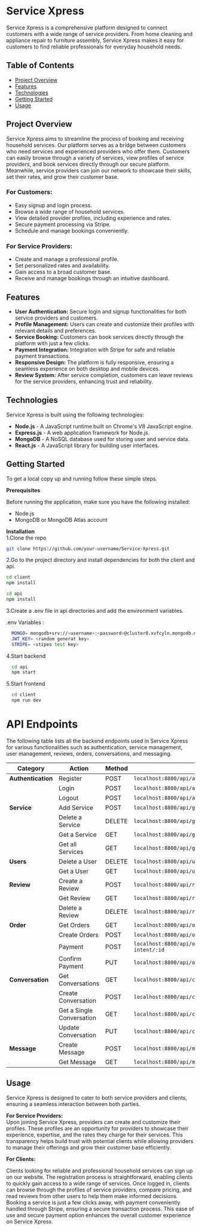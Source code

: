 # Service Xpress

Service Xpress is a comprehensive platform designed to connect customers with a wide range of service providers. From home cleaning and appliance repair to furniture assembly, Service Xpress makes it easy for customers to find reliable professionals for everyday household needs.

## Table of Contents
- [Project Overview](#project-overview)
- [Features](#features)
- [Technologies](#technologies)
- [Getting Started](#getting-started)
- [Usage](#usage)


## Project Overview

Service Xpress aims to streamline the process of booking and receiving household services. Our platform serves as a bridge between customers who need services and experienced providers who offer them. Customers can easily browse through a variety of services, view profiles of service providers, and book services directly through our secure platform. Meanwhile, service providers can join our network to showcase their skills, set their rates, and grow their customer base.

### For Customers:
- Easy signup and login process.
- Browse a wide range of household services.
- View detailed provider profiles, including experience and rates.
- Secure payment processing via Stripe.
- Schedule and manage bookings conveniently.

### For Service Providers:
- Create and manage a professional profile.
- Set personalized rates and availability.
- Gain access to a broad customer base.
- Receive and manage bookings through an intuitive dashboard.

## Features

- **User Authentication:** Secure login and signup functionalities for both service providers and customers.
- **Profile Management:** Users can create and customize their profiles with relevant details and preferences.
- **Service Booking:** Customers can book services directly through the platform with just a few clicks.
- **Payment Integration:** Integration with Stripe for safe and reliable payment transactions.
- **Responsive Design:** The platform is fully responsive, ensuring a seamless experience on both desktop and mobile devices.
- **Review System:** After service completion, customers can leave reviews for the service providers, enhancing trust and reliability.

## Technologies

Service Xpress is built using the following technologies:
- **Node.js** - A JavaScript runtime built on Chrome's V8 JavaScript engine.
- **Express.js** - A web application framework for Node.js.
- **MongoDB** - A NoSQL database used for storing user and service data.
- **React.js** - A JavaScript library for building user interfaces.

## Getting Started

To get a local copy up and running follow these simple steps.

 **Prerequisites** 

Before running the application, make sure you have the following installed:

- Node.js
- MongoDB or MongoDB Atlas account

**Installation**  
1.Clone the repo
   ```sh
   git clone https://github.com/your-username/Service-Xpress.git
   ```
   
2.Go to the project directory and install dependencies for both the client and api.
  ```sh
  cd client
  npm install
  ```
  ```sh
  cd api
  npm install 
  ```



   3.Create a .env file in api directories and add the environment variables.

 .env Variables :
 ```sh
   MONGO= mongodb+srv://<username>:<password>@cluster0.xvfcyln.mongodb.net/?retryWrites=true&w=majority&appName=Cluster0&dbname=<database_name>
   JWT_KEY= <random generat key>
   STRIPE= <stipes test key>
 ```  

  4.Start backend
 ```sh
   cd api
   npm start
 ```
  5.Start frontend  
 ```sh
   cd client
   npm run dev
 ```


# API Endpoints

The following table lists all the backend endpoints used in Service Xpress for various functionalities such as authentication, service management, user management, reviews, orders, conversations, and messaging.

| Category        | Action           | Method   | URI                                                      |
|-----------------|------------------|----------|----------------------------------------------------------|
| **Authentication** | Register         | POST     | `localhost:8800/api/auth/register`                       |
|                 | Login            | POST     | `localhost:8800/api/auth/login`                               |
|                 | Logout           | POST     | `localhost:8800/api/auth/logout`                         |
| **Service**         | Add Service      | POST     | `localhost:8800/api/gigs`                                |
|                 | Delete a Service | DELETE   | `localhost:8800/api/gigs/:id`                            |
|                 | Get a Service    | GET      | `localhost:8800/api/gigs/single/:id`                     |
|                 | Get all Services | GET      | `localhost:8800/api/gigs`                                |
| **Users**           | Delete a User    | DELETE   | `localhost:8800/api/users/:id`                           |
|                 | Get a User       | GET      | `localhost:8800/api/users/:id`                           |
| **Review**          | Create a Review  | POST     | `localhost:8800/api/reviews`                             |
|                 | Get Review       | GET      | `localhost:8800/api/reviews/:gigId`                      |
|                 | Delete a Review  | DELETE   | `localhost:8800/api/reviews/:id`                         |
| **Order**           | Get Orders       | GET      | `localhost:8800/api/orders`                              |
|                 | Create Orders    | POST     | `localhost:8800/api/orders/:gigId`                       |
|                 | Payment          | POST     | `localhost:8800/api/orders/create-payment-intent/:id`    |
|                 | Confirm Payment  | PUT      | `localhost:8800/api/orders/`                             |
| **Conversation**    | Get Conversations| GET      | `localhost:8800/api/conversations/`                      |
|                 | Create Conversation| POST    | `localhost:8800/api/conversations/`                       |
|                 | Get a Single Conversation | GET| `localhost:8800/api/conversations/single/:id`            |
|                 | Update Conversation| PUT     | `localhost:8800/api/conversations/:id`                    |
| **Message**         | Create Message   | POST     | `localhost:8800/api/messages/`                           |
|                 | Get Message       | GET      | `localhost:8800/api/messages/:id`                        |



## Usage

Service Xpress is designed to cater to both service providers and clients, ensuring a seamless interaction between both parties.

**For Service Providers:**  
Upon joining Service Xpress, providers can create and customize their profiles. These profiles are an opportunity for providers to showcase their experience, expertise, and the rates they charge for their services. This transparency helps build trust with potential clients while allowing providers to manage their offerings and grow their customer base efficiently.

**For Clients:** 

Clients looking for reliable and professional household services can sign up on our website. The registration process is straightforward, enabling clients to quickly gain access to a wide range of services. Once logged in, clients can browse through the profiles of service providers, compare pricing, and read reviews from other users to help them make informed decisions. Booking a service is just a few clicks away, with payment conveniently handled through Stripe, ensuring a secure transaction process. This ease of use and secure payment option enhances the overall customer experience on Service Xpress.

      





